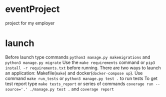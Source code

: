 # eventProject
project for my employer


# launch
Before launch type commands `python3 manage.py makemigrations` and `python3 manage.py migrate`
Use the `make requirements` command or `pip3 install -r requirements.txt` before running.
There are two ways to launch an application:
Makefile(`make`) and docker(`docker-compose up`).
Use command `make run_tests` or `python3 manage.py test .` to run tests
To get test report type `make tests_report` or series of commands `coverage run --source='.' ./manage.py test .` and `coverage report`
